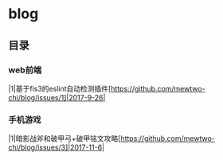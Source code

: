 # blog

## 目录
### web前端

|1|基于fis3的eslint自动检测插件[https://github.com/mewtwo-chi/blog/issues/1]|2017-9-26|

### 手机游戏

|1|暗影战斧和破甲弓+破甲铭文攻略[https://github.com/mewtwo-chi/blog/issues/3]|2017-11-6|
